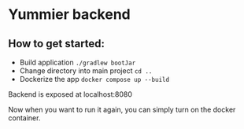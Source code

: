 # Yummier backend

## How to get started:
- Build application `./gradlew bootJar`
- Change directory into main project `cd ..`
- Dockerize the app `docker compose up --build`

Backend is exposed at localhost:8080

Now when you want to run it again, you can simply turn on the docker container. 
